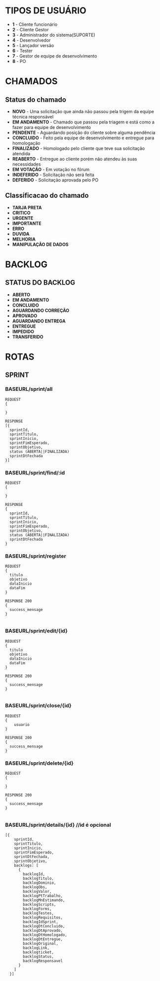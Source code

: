 # TIPOS DE USUÁRIO

- **1** - Cliente funcionário
- **2** - Cliente Gestor
- **3** - Administrador do sistema(SUPORTE)
- **4** - Desenvolvedor
- **5** - Lançador versão
- **6** - Tester
- **7** - Gestor de equipe de desenvolvimento
- **8** - PO

# CHAMADOS

## Status do chamado

- **NOVO** - Uma solicitação que ainda não passou pela trigem da equipe técnica responsável
- **EM ANDAMENTO** - Chamado que passou pela triagem e está como a fazer para equipe de desenvolvimento
- **PENDENTE** - Aguardando posição do cliente sobre alguma pendência
- **CONCLUIDO** - Feito pela equipe de desenvolvimento e entregue para homologação
- **FINALIZADO** - Homologado pelo cliente que teve sua solicitação atendida
- **REABERTO** - Entregue ao cliente porém não atendeu às suas necessidades
- **EM VOTAÇÃO** - Em votação no fórum
- **INDEFERIDO** - Solicitação não será feita
- **DEFERIDO** - Solicitação aprovada pelo PO


## Classificacao do chamado

- **TARJA PRETA**  
- **CRITICO**  
- **URGENTE**
- **IMPORTANTE**
- **ERRO**
- **DUVIDA**
- **MELHORIA**
- **MANIPULAÇÃO DE DADOS**


# BACKLOG

## STATUS DO BACKLOG

- **ABERTO**  
- **EM ANDAMENTO**  
- **CONCLUIDO**  
- **AGUARDANDO CORREÇÃO**  
- **APROVADO**  
- **AGUARDANDO ENTREGA**  
- **ENTREGUE**  
- **IMPEDIDO**  
- **TRANSFERIDO**  

# ROTAS

## SPRINT

### **BASEURL/sprint/all**
```
REQUEST
{
  
}

RESPONSE
[{
  sprintId,
  sprintTitulo,
  sprintInicio,
  sprintFimEsperado,
  sprintObjetivo,
  status (ABERTA||FINALIZADA)
  sprintDtFechada
}]
```
### **BASEURL/sprint/find/:id**
```
REQUEST
{
  
}

RESPONSE
{
  sprintId,
  sprintTitulo,
  sprintInicio,
  sprintFimEsperado,
  sprintObjetivo,
  status (ABERTA||FINALIZADA)
  sprintDtFechada
}
```

### **BASEURL/sprint/register**
```
REQUEST
{
  titulo
  objetivo
  dataInicio
  dataFim
}

RESPONSE 200
{
  success_mensage
}


```

### **BASEURL/sprint/edit/{id}**
```
REQUEST
{
  titulo
  objetivo
  dataInicio
  dataFim
}

RESPONSE 200
{
  success_mensage
}


```

### **BASEURL/sprint/close/{id}**
```
REQUEST
{
	usuario
}

RESPONSE 200
{
  success_mensage
}
```

### **BASEURL/sprint/delete/{id}**
```
REQUEST
{

}

RESPONSE 200
{
  success_mensage
}


```

### **BASEURL/sprint/details/{id}** //id é opcional

```
[{
    sprintId,
    sprintTitulo,
    sprintInicio,
    sprintFimEsperado,
    sprintDtFechada,
    sprintObjetivo,
    backlogs: [
      {
        backlogId,
        backlogTitulo,
        backlogDominio,
        backlogObs,
        backlogValor,
        backlogPtTrabalho,
        backlogMnEstimando,
        backlogScripts,
        backlogForms,
        backlogTestes,
        backlogRequisitos,
        backlogIdSprint,
        backlogDtConcluido,
        backlogDtAprovado,
        backlogDtHomologado,
        backlogDtEntregue,
        backlogOriginal,
        backlogLink,
        backlogticket,
        backlogStatus,
        backlogResponsavel
      }
    ]
  }]
```